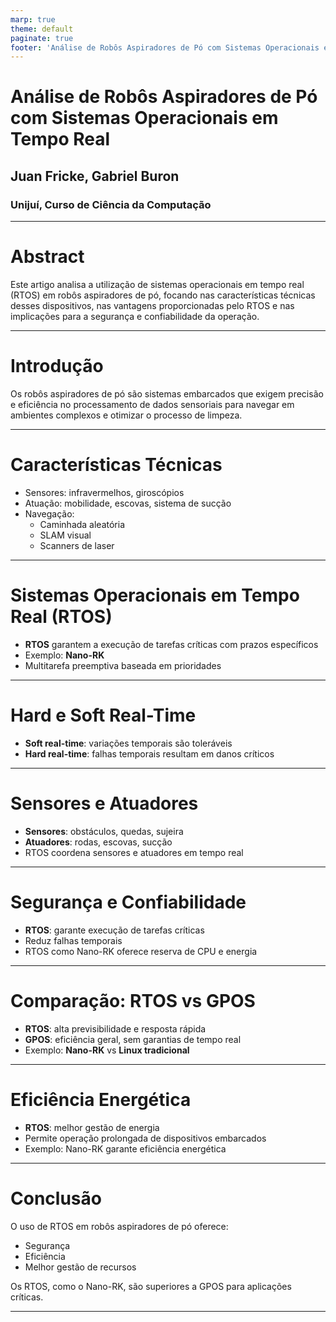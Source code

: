 ```yaml
---
marp: true
theme: default
paginate: true
footer: 'Análise de Robôs Aspiradores de Pó com Sistemas Operacionais em Tempo Real'
---
```


# Análise de Robôs Aspiradores de Pó com Sistemas Operacionais em Tempo Real

## Juan Fricke, Gabriel Buron
### Unijuí, Curso de Ciência da Computação

---

# Abstract

Este artigo analisa a utilização de sistemas operacionais em tempo real (RTOS) em robôs aspiradores de pó, focando nas características técnicas desses dispositivos, nas vantagens proporcionadas pelo RTOS e nas implicações para a segurança e confiabilidade da operação.

---

# Introdução

Os robôs aspiradores de pó são sistemas embarcados que exigem precisão e eficiência no processamento de dados sensoriais para navegar em ambientes complexos e otimizar o processo de limpeza.

---

# Características Técnicas

- Sensores: infravermelhos, giroscópios
- Atuação: mobilidade, escovas, sistema de sucção
- Navegação:
  - Caminhada aleatória
  - SLAM visual
  - Scanners de laser

---

# Sistemas Operacionais em Tempo Real (RTOS)

- **RTOS** garantem a execução de tarefas críticas com prazos específicos
- Exemplo: **Nano-RK**
- Multitarefa preemptiva baseada em prioridades

---

# Hard e Soft Real-Time

- **Soft real-time**: variações temporais são toleráveis
- **Hard real-time**: falhas temporais resultam em danos críticos

---

# Sensores e Atuadores

- **Sensores**: obstáculos, quedas, sujeira
- **Atuadores**: rodas, escovas, sucção
- RTOS coordena sensores e atuadores em tempo real

---

# Segurança e Confiabilidade

- **RTOS**: garante execução de tarefas críticas
- Reduz falhas temporais
- RTOS como Nano-RK oferece reserva de CPU e energia

---

# Comparação: RTOS vs GPOS

- **RTOS**: alta previsibilidade e resposta rápida
- **GPOS**: eficiência geral, sem garantias de tempo real
- Exemplo: **Nano-RK** vs **Linux tradicional**

---

# Eficiência Energética

- **RTOS**: melhor gestão de energia
- Permite operação prolongada de dispositivos embarcados
- Exemplo: Nano-RK garante eficiência energética

---

# Conclusão

O uso de RTOS em robôs aspiradores de pó oferece:
- Segurança
- Eficiência
- Melhor gestão de recursos

Os RTOS, como o Nano-RK, são superiores a GPOS para aplicações críticas.

---

